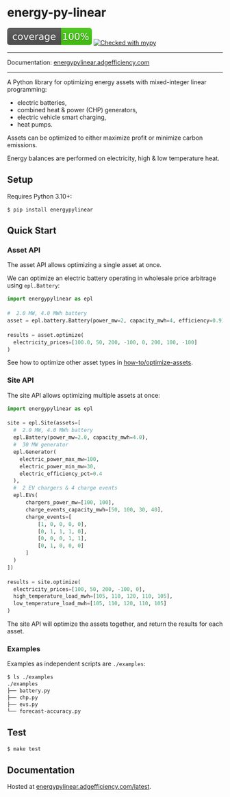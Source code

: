 # energy-py-linear

<img src="./static/coverage.svg"> [![Checked with mypy](https://www.mypy-lang.org/static/mypy_badge.svg)](https://mypy-lang.org/)

---

Documentation: [energypylinear.adgefficiency.com](https://energypylinear.adgefficiency.com/latest)

---

A Python library for optimizing energy assets with mixed-integer linear programming:

- electric batteries,
- combined heat & power (CHP) generators,
- electric vehicle smart charging,
- heat pumps.

Assets can be optimized to either maximize profit or minimize carbon emissions.  

Energy balances are performed on electricity, high & low temperature heat.

## Setup

Requires Python 3.10+:

```shell-session
$ pip install energypylinear
```

## Quick Start

### Asset API

The asset API allows optimizing a single asset at once.

We can optimize an electric battery operating in wholesale price arbitrage using `epl.Battery`:

```python
import energypylinear as epl

#  2.0 MW, 4.0 MWh battery
asset = epl.battery.Battery(power_mw=2, capacity_mwh=4, efficiency=0.9)

results = asset.optimize(
  electricity_prices=[100.0, 50, 200, -100, 0, 200, 100, -100]
)
```

See how to optimize other asset types in [how-to/optimize-assets](https://energypylinear.adgefficiency.com/latest/how-to/dispatch-assets/). 

### Site API

The site API allows optimizing multiple assets at once:

```python
import energypylinear as epl

site = epl.Site(assets=[
  #  2.0 MW, 4.0 MWh battery
  epl.Battery(power_mw=2.0, capacity_mwh=4.0),
  #  30 MW generator
  epl.Generator(
    electric_power_max_mw=100,
    electric_power_min_mw=30,
    electric_efficiency_pct=0.4
  ),
  #  2 EV chargers & 4 charge events
  epl.EVs(
      chargers_power_mw=[100, 100],
      charge_events_capacity_mwh=[50, 100, 30, 40],
      charge_events=[
          [1, 0, 0, 0, 0],
          [0, 1, 1, 1, 0],
          [0, 0, 0, 1, 1],
          [0, 1, 0, 0, 0]
      ]
  )
])

results = site.optimize(
  electricity_prices=[100, 50, 200, -100, 0],
  high_temperature_load_mwh=[105, 110, 120, 110, 105],
  low_temperature_load_mwh=[105, 110, 120, 110, 105]
)
```

The site API will optimize the assets together, and return the results for each asset. 

### Examples

Examples as independent scripts are `./examples`:

```shell
$ ls ./examples
./examples
├── battery.py
├── chp.py
├── evs.py
└── forecast-accuracy.py
```

## Test

```shell
$ make test
```

## Documentation 

Hosted at [energypylinear.adgefficiency.com/latest](https://energypylinear.adgefficiency.com/latest).
